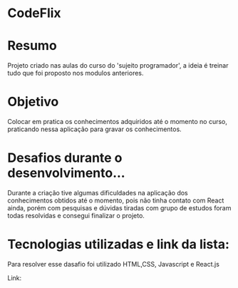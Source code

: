 # CodeFlix

<h1> Resumo </h1>
<p>Projeto criado nas aulas do curso do 'sujeito programador', a ideia é treinar  tudo que foi proposto nos modulos anteriores.</p>

<h1>Objetivo</h1>

<p>Colocar em pratica os conhecimentos adquiridos até o momento no curso, praticando nessa aplicação para gravar os conhecimentos.</p>

<h1>Desafios durante o desenvolvimento...</h1>

<p>Durante a criação tive algumas dificuldades na aplicação dos conhecimentos obtidos até o momento, pois não tinha contato com React ainda, porém com pesquisas e dúvidas tiradas com grupo de estudos foram todas resolvidas e consegui finalizar o projeto.</p>

 <h1>Tecnologias utilizadas e link da lista:</h1>

Para resolver esse dasafio foi utilizado HTML,CSS, Javascript e React.js

Link:
